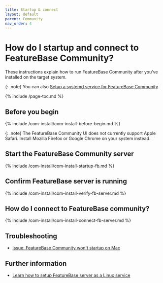 ```yaml
---
title: Startup & connect
layout: default
parent: Community
nav_order: 4
---
```


# How do I startup and connect to FeatureBase Community?

These instructions explain how to run FeatureBase Community after you’ve installed on the target system.

{: .note}
You can also [Setup a systemd service for FeatureBase Community](/docs/community/com-config/com-config-service-fb-setup)

{% include /page-toc.md %}

## Before you begin

{% include /com-install/com-install-before-begin.md %}

{: .note}
The FeatureBase Community UI does not currently support Apple Safari. Install Mozilla Firefox or Google Chrome on your system instead.

## Start the FeatureBase Community server

{% include /com-install/com-install-startup-fb.md %}

## Confirm FeatureBase server is running

{% include /com-install/com-install-verify-fb-server.md %}

## How do I connect to FeatureBase community?

{% include /com-install/com-install-connect-fb-server.md %}

## Troubleshooting

* [Issue: FeatureBase Community won't startup on Mac](/docs/community/com-troubleshooting/com-issue-mac)

## Further information

* [Learn how to setup FeatureBase server as a Linux service](/docs/community/com-config/com-config-service-fb)
